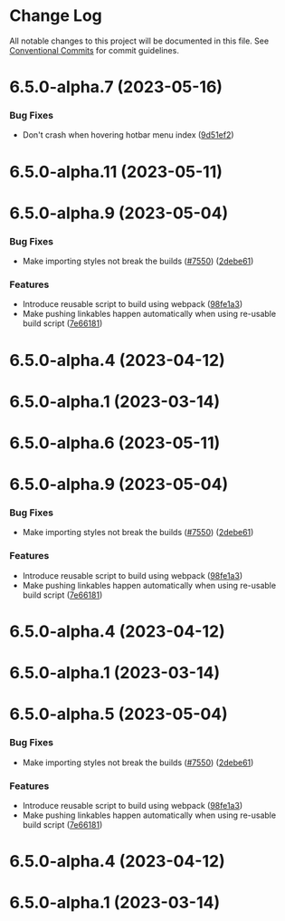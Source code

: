 # Change Log

All notable changes to this project will be documented in this file.
See [Conventional Commits](https://conventionalcommits.org) for commit guidelines.

# 6.5.0-alpha.7 (2023-05-16)


### Bug Fixes

* Don't crash when hovering hotbar menu index ([9d51ef2](https://github.com/lensapp/lens/commit/9d51ef2aa69c6c9df0fd57281b25131a10efd27a))



# 6.5.0-alpha.11 (2023-05-11)



# 6.5.0-alpha.9 (2023-05-04)


### Bug Fixes

* Make importing styles not break the builds ([#7550](https://github.com/lensapp/lens/issues/7550)) ([2debe61](https://github.com/lensapp/lens/commit/2debe613595c0baa6c81eff9039053a0a66fbf35))


### Features

* Introduce reusable script to build using webpack ([98fe1a3](https://github.com/lensapp/lens/commit/98fe1a38bf73208558eed83d612b091193eb8f52))
* Make pushing linkables happen automatically when using re-usable build script ([7e66181](https://github.com/lensapp/lens/commit/7e66181be52dc7c81f3616ce023b3df94630b393))



# 6.5.0-alpha.4 (2023-04-12)



# 6.5.0-alpha.1 (2023-03-14)





# 6.5.0-alpha.6 (2023-05-11)



# 6.5.0-alpha.9 (2023-05-04)


### Bug Fixes

* Make importing styles not break the builds ([#7550](https://github.com/lensapp/lens/issues/7550)) ([2debe61](https://github.com/lensapp/lens/commit/2debe613595c0baa6c81eff9039053a0a66fbf35))


### Features

* Introduce reusable script to build using webpack ([98fe1a3](https://github.com/lensapp/lens/commit/98fe1a38bf73208558eed83d612b091193eb8f52))
* Make pushing linkables happen automatically when using re-usable build script ([7e66181](https://github.com/lensapp/lens/commit/7e66181be52dc7c81f3616ce023b3df94630b393))



# 6.5.0-alpha.4 (2023-04-12)



# 6.5.0-alpha.1 (2023-03-14)





# 6.5.0-alpha.5 (2023-05-04)


### Bug Fixes

* Make importing styles not break the builds ([#7550](https://github.com/lensapp/lens/issues/7550)) ([2debe61](https://github.com/lensapp/lens/commit/2debe613595c0baa6c81eff9039053a0a66fbf35))


### Features

* Introduce reusable script to build using webpack ([98fe1a3](https://github.com/lensapp/lens/commit/98fe1a38bf73208558eed83d612b091193eb8f52))
* Make pushing linkables happen automatically when using re-usable build script ([7e66181](https://github.com/lensapp/lens/commit/7e66181be52dc7c81f3616ce023b3df94630b393))



# 6.5.0-alpha.4 (2023-04-12)



# 6.5.0-alpha.1 (2023-03-14)
